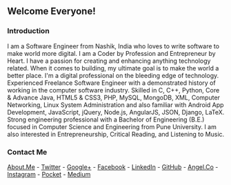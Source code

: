 ## Welcome Everyone!

### Introduction
I am a Software Engineer from Nashik, India who loves to write software to make world more digital. I am a Coder by Profession and Entrepreneur by Heart. I have a passion for creating and enhancing anything technology related. When it comes to building, my ultimate goal is to make the world a better place. I'm a digital professional on the bleeding edge of technology. Experienced Freelance Software Engineer with a demonstrated history of working in the computer software industry. Skilled in C, C++, Python, Core & Advance Java, HTML5 & CSS3, PHP, MySQL, MongoDB, XML, Computer Networking, Linux System Administration and also familiar with Android App Development, JavaScript, jQuery, Node.js, AngularJS, JSON, Django, LaTeX. Strong engineering professional with a Bachelor of Engineering (B.E.) focused in Computer Science and Engineering from Pune University. I am also interested in Entrepreneurship, Critical Reading, and Listening to Music.

### Contact Me
[About.Me](https://about.me/abhishekkatyare) -
[Twitter](https://twitter.com/AbhishekKatyare) -
[Google+](https://plus.google.com/+AbhishekKatyare) -
[Facebook](https://www.facebook.com/KatyareAbhishek) -
[LinkedIn](http://www.linkedin.com/in/abhishekkatyare) -
[GitHub](https://github.com/abhishekkatyare) -
[Angel.Co](https://angel.co/abhishekkatyare) -
[Instagram](https://www.instagram.com/abhishekkatyare) -
[Pocket](https://getpocket.com/@abhishekkatyare) -
[Medium](https://medium.com/@abhishekkatyare)
